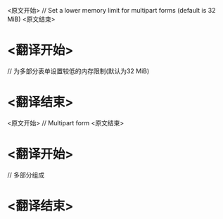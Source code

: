 
<原文开始>
	// Set a lower memory limit for multipart forms (default is 32 MiB)
<原文结束>

# <翻译开始>
// 为多部分表单设置较低的内存限制(默认为32 MiB)
# <翻译结束>


<原文开始>
		// Multipart form
<原文结束>

# <翻译开始>
// 多部分组成
# <翻译结束>

